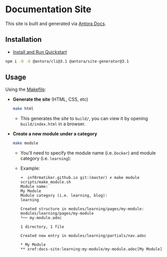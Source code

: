 # Documentation Site

This site is built and generated via [Antora Docs](https://docs.antora.org/antora/latest/).

## Installation

- [Install and Run Quickstart](https://docs.antora.org/antora/latest/install-and-run-quickstart/)

```bash
npm i -D -E @antora/cli@3.1 @antora/site-generator@3.1
```

## Usage

Using the [Makefile](./Makefile):

* **Generate the site** (HTML, CSS, etc)

   ```bash
   make html
   ```

   * This generates the site to `build/`, you can view it by opening `build/index.html` in a browser.
* **Create a new module under a category**

   ```bash
   make module
   ```
   * You'll need to specify the module name (i.e. `Docker`) and module category (i.e. `learning`):
   * Example:

     ```console
     ➜  inf0rmatiker.github.io git:(master) ✗ make module
     scripts/make_module.sh
     Module name:
     My Module
     Module category (i.e. learning, blog):
     learning

     Created structure in modules/learning/pages/my-module:
     modules/learning/pages/my-module
     └── my-module.adoc

     1 directory, 1 file

     Created new entry in modules/learning/partials/nav.adoc

     * My Module
     ** xref:docs-site:learning:my-module/my-module.adoc[My Module]
     ```
